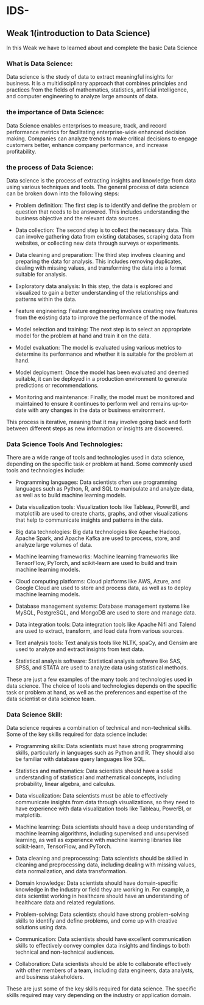 # IDS-
## Weak 1(introduction to Data Science)
 In this Weak we have to learned about and complete the basic Data Science
 ### What is Data Science:
 Data science is the study of data to extract meaningful insights for business. It is a multidisciplinary approach that combines principles and practices from the fields of mathematics, statistics, artificial intelligence, and computer engineering to analyze large amounts of data.
 ### the importance of Data Science:
 Data Science enables enterprises to measure, track, and record performance metrics for facilitating enterprise-wide enhanced decision making. Companies can analyze trends to make critical decisions to engage customers better, enhance company performance, and increase profitability.
 ### the process of Data Science:
 Data science is the process of extracting insights and knowledge from data using various techniques and tools. The general process of data science can be broken down into the following steps:

* Problem definition: The first step is to identify and define the problem or question that needs to be answered. This includes understanding the business objective and the relevant data sources.

* Data collection: The second step is to collect the necessary data. This can involve gathering data from existing databases, scraping data from websites, or collecting new data through surveys or experiments.

* Data cleaning and preparation: The third step involves cleaning and preparing the data for analysis. This includes removing duplicates, dealing with missing values, and transforming the data into a format suitable for analysis.

* Exploratory data analysis: In this step, the data is explored and visualized to gain a better understanding of the relationships and patterns within the data.

* Feature engineering: Feature engineering involves creating new features from the existing data to improve the performance of the model.

* Model selection and training: The next step is to select an appropriate model for the problem at hand and train it on the data.

* Model evaluation: The model is evaluated using various metrics to determine its performance and whether it is suitable for the problem at hand.

* Model deployment: Once the model has been evaluated and deemed suitable, it can be deployed in a production environment to generate predictions or recommendations.

* Monitoring and maintenance: Finally, the model must be monitored and maintained to ensure it continues to perform well and remains up-to-date with any changes in the data or business environment.

This process is iterative, meaning that it may involve going back and forth between different steps as new information or insights are discovered.
### Data Science Tools And Technologies: 
There are a wide range of tools and technologies used in data science, depending on the specific task or problem at hand. Some commonly used tools and technologies include:

* Programming languages: Data scientists often use programming languages such as Python, R, and SQL to manipulate and analyze data, as well as to build machine learning models.

* Data visualization tools: Visualization tools like Tableau, PowerBI, and matplotlib are used to create charts, graphs, and other visualizations that help to communicate insights and patterns in the data.

* Big data technologies: Big data technologies like Apache Hadoop, Apache Spark, and Apache Kafka are used to process, store, and analyze large volumes of data.

* Machine learning frameworks: Machine learning frameworks like TensorFlow, PyTorch, and scikit-learn are used to build and train machine learning models.

* Cloud computing platforms: Cloud platforms like AWS, Azure, and Google Cloud are used to store and process data, as well as to deploy machine learning models.

* Database management systems: Database management systems like MySQL, PostgreSQL, and MongoDB are used to store and manage data.

* Data integration tools: Data integration tools like Apache Nifi and Talend are used to extract, transform, and load data from various sources.

* Text analysis tools: Text analysis tools like NLTK, spaCy, and Gensim are used to analyze and extract insights from text data.

* Statistical analysis software: Statistical analysis software like SAS, SPSS, and STATA are used to analyze data using statistical methods.

These are just a few examples of the many tools and technologies used in data science. The choice of tools and technologies depends on the specific task or problem at hand, as well as the preferences and expertise of the data scientist or data science team.
### Data Science Skill:
Data science requires a combination of technical and non-technical skills. Some of the key skills required for data science include:

* Programming skills: Data scientists must have strong programming skills, particularly in languages such as Python and R. They should also be familiar with database query languages like SQL.

* Statistics and mathematics: Data scientists should have a solid understanding of statistical and mathematical concepts, including probability, linear algebra, and calculus.

* Data visualization: Data scientists must be able to effectively communicate insights from data through visualizations, so they need to have experience with data visualization tools like Tableau, PowerBI, or matplotlib.

* Machine learning: Data scientists should have a deep understanding of machine learning algorithms, including supervised and unsupervised learning, as well as experience with machine learning libraries like scikit-learn, TensorFlow, and PyTorch.

* Data cleaning and preprocessing: Data scientists should be skilled in cleaning and preprocessing data, including dealing with missing values, data normalization, and data transformation.

* Domain knowledge: Data scientists should have domain-specific knowledge in the industry or field they are working in. For example, a data scientist working in healthcare should have an understanding of healthcare data and related regulations.

* Problem-solving: Data scientists should have strong problem-solving skills to identify and define problems, and come up with creative solutions using data.

* Communication: Data scientists should have excellent communication skills to effectively convey complex data insights and findings to both technical and non-technical audiences.

* Collaboration: Data scientists should be able to collaborate effectively with other members of a team, including data engineers, data analysts, and business stakeholders.

These are just some of the key skills required for data science. The specific skills required may vary depending on the industry or application domain.

